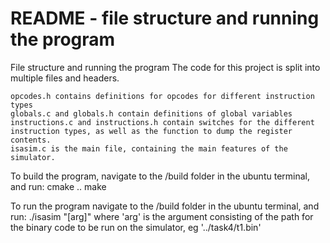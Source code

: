 # README - file structure and running the program

File structure and running the program
The code for this project is split into multiple files and headers.

	opcodes.h contains definitions for opcodes for different instruction types
    globals.c and globals.h contain definitions of global variables
    instructions.c and instructions.h contain switches for the different instruction types, as well as the function to dump the register contents.
    isasim.c is the main file, containing the main features of the simulator.

To build the program, navigate to the /build folder in the ubuntu terminal, and run:
cmake ..
make

To run the program navigate to the /build folder in the ubuntu terminal, and run:
./isasim "[arg]"
where 'arg' is the argument consisting of the path for the binary code to be run on the simulator, eg '../task4/t1.bin'

